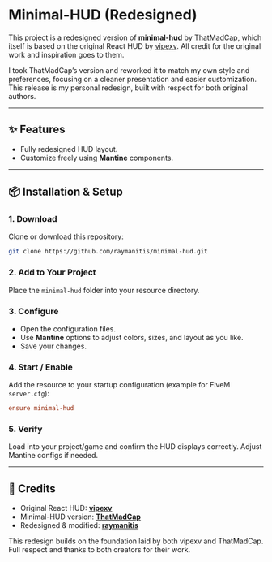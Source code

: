 # Minimal-HUD (Redesigned)

This project is a redesigned version of **[minimal-hud](https://github.com/ThatMadCap/minimal-hud)** by [ThatMadCap](https://github.com/ThatMadCap), which itself is based on the original React HUD by [vipexv](https://github.com/vipexv).
All credit for the original work and inspiration goes to them.

I took ThatMadCap’s version and reworked it to match my own style and preferences, focusing on a cleaner presentation and easier customization. This release is my personal redesign, built with respect for both original authors.

---

## ✨ Features

* Fully redesigned HUD layout.
* Customize freely using **Mantine** components.

---

## 📦 Installation & Setup

### 1. Download

Clone or download this repository:

```bash
git clone https://github.com/raymanitis/minimal-hud.git
```

### 2. Add to Your Project

Place the `minimal-hud` folder into your resource directory.

### 3. Configure

* Open the configuration files.
* Use **Mantine** options to adjust colors, sizes, and layout as you like.
* Save your changes.

### 4. Start / Enable

Add the resource to your startup configuration (example for FiveM `server.cfg`):

```cfg
ensure minimal-hud
```

### 5. Verify

Load into your project/game and confirm the HUD displays correctly. Adjust Mantine configs if needed.

---

## 🙏 Credits

* Original React HUD: **[vipexv](https://github.com/vipexv)**
* Minimal-HUD version: **[ThatMadCap](https://github.com/ThatMadCap)**
* Redesigned & modified: **[raymanitis](https://github.com/raymanitis)**

This redesign builds on the foundation laid by both vipexv and ThatMadCap. Full respect and thanks to both creators for their work.
